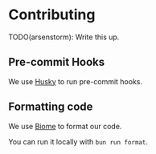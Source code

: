 # Contributing

TODO(arsenstorm): Write this up.

## Pre-commit Hooks

We use [Husky](https://github.com/typicode/husky) to run pre-commit hooks.

## Formatting code

We use [Biome](https://github.com/biomejs/biome) to format our code.

You can run it locally with `bun run format`.